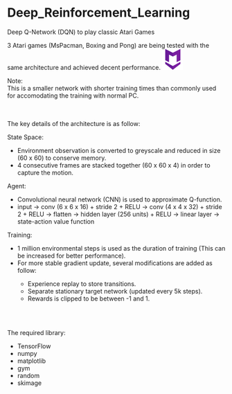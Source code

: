 # Deep_Reinforcement_Learning
Deep Q-Network (DQN) to play classic Atari Games

3 Atari games (MsPacman, Boxing and Pong) are being tested with the same architecture and achieved decent performance.
![alt text](https://github.com/adam-p/markdown-here/raw/master/src/common/images/icon48.png "Logo Title Text 1")
<dl>
  <dt>Note:</dt>
  This is a smaller network with shorter training times than commonly used for accomodating the training with normal PC.
</dl>
<br><br/>
The key details of the architecture is as follow:

<dl>
  <dt>State Space:</dt>
  <ul>
  <li>Environment observation is converted to greyscale and reduced in size (60 x 60) to conserve memory.</li>
  <li>4 consecutive frames are stacked together (60 x 60 x 4) in order to capture the motion.</li>
  </ul>
  
   <dt>Agent:</dt>
  <ul>
  <li>Convolutional neural network (CNN) is used to approximate Q-function.</li>
  <li>input &rarr; conv (6 x 6 x 16) + stride 2 + RELU &rarr; conv (4 x 4 x 32) + stride 2 + RELU &rarr; flatten &rarr; hidden layer (256 units) + RELU &rarr; linear layer &rarr; state-action value function</li>
  </ul>

  <dt>Training:</dt>
  <ul>
  <li>1 million environmental steps is used as the duration of training (This can be increased for better performance).</li>
  <li>For more stable gradient update, several modifications are added as follow:</li>
  <ul>
  <li>Experience replay to store transitions.</li>
  <li>Separate stationary target network (updated every 5k steps).</li>
  <li>Rewards is clipped to be between -1 and 1.</li>
  </ul>
  </ul>
</dl>

<br><br/>

The required library:
* TensorFlow
* numpy
* matplotlib
* gym
* random
* skimage

